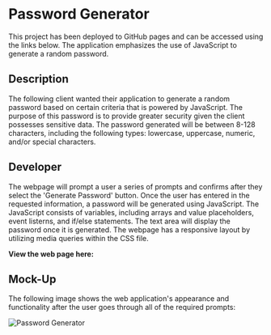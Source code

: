 # Password Generator
This project has been deployed to GitHub pages and can be accessed using the links below.  The application emphasizes the use of JavaScript to generate a random password.

## Description
The following client wanted their application to generate a random password based on certain criteria that is powered by JavaScript.  The purpose of this password is to provide greater security given the client possesses sensitive data.  The password generated will be between 8-128 characters, including the following types: lowercase, uppercase, numeric, and/or special characters.

## Developer
The webpage will prompt a user a series of prompts and confirms after they select the 'Generate Password' button.  Once the user has entered in the requested information, a password will be generated using JavaScript.  The JavaScript consists of variables, including arrays and value placeholders, event listerns, and if/else statements.  The text area will display the password once it is generated.  The webpage has a responsive layout by utilizing media queries within the CSS file.  

**View the web page here:** 

## Mock-Up

The following image shows the web application's appearance and functionality after the user goes through all of the required prompts:

![Password Generator](PasswordGenerator.png)

